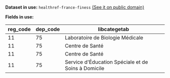 **Dataset in use:** `healthref-france-finess` [(See it on public domain)](https://public.opendatasoft.com/explore/dataset/healthref-france-finess/table/)

**Fields in use:**

|reg_code|dep_code|libcategetab|
|---|---|---|
|11|75|Laboratoire de Biologie Médicale|
|11|75|Centre de Santé|
|11|75|Centre de Santé|
|11|75|Service d'Éducation Spéciale et de Soins à Domicile|

